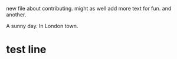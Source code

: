 new file about contributing.
might as well add more text for fun.
and another.

A sunny day.
In London town.
# test line
